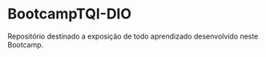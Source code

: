 # BootcampTQI-DIO
Repositório destinado a exposição de todo aprendizado desenvolvido neste Bootcamp.
